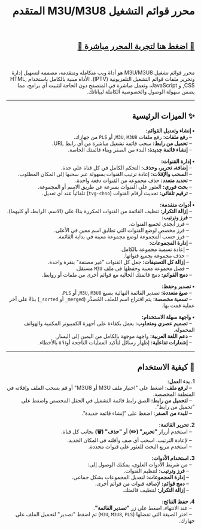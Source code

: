 <div dir="rtl">

# محرر قوائم التشغيل M3U/M3U8 المتقدم

<br>

<p align="center">
  <a href="https://iofahmawi.github.io/m3u-editor" target="_blank">
    <h2>🚀 اضغط هنا لتجربة المحرر مباشرة 🚀</h2>
  </a>
</p>

<br>

محرر قوائم تشغيل M3U/M3U8 هو أداة ويب متكاملة ومتقدمة، مصممة لتسهيل إدارة وتحرير ملفات قوائم التشغيل التلفزيونية (IPTV). الأداة مبنية بالكامل باستخدام HTML, CSS, و JavaScript، وتعمل مباشرة في المتصفح دون الحاجة لتثبيت أي برامج، مما يضمن سهولة الوصول والخصوصية الكاملة لبياناتك.

---

## ✨ الميزات الرئيسية

**• إنشاء وتعديل القوائم:**
<br>&nbsp;&nbsp;– **رفع ملفات:** رفع ملفات `M3U`, `M3U8`, أو `PLS` من جهازك.
<br>&nbsp;&nbsp;– **تحميل من رابط:** سحب قائمة تشغيل مباشرة من أي رابط URL.
<br>&nbsp;&nbsp;– **إنشاء قائمة جديدة:** البدء من الصفر وبناء قائمتك الخاصة.
<br>

**• إدارة القنوات:**
<br>&nbsp;&nbsp;– **إضافة، تحرير، وحذف:** التحكم الكامل في كل قناة على حدة.
<br>&nbsp;&nbsp;– **السحب والإفلات:** إعادة ترتيب القنوات بسهولة عبر سحبها إلى المكان المطلوب.
<br>&nbsp;&nbsp;– **تحديد متعدد:** حذف مجموعة من القنوات دفعة واحدة.
<br>&nbsp;&nbsp;– **بحث فوري:** العثور على القنوات بسرعة عن طريق الاسم أو المجموعة.
<br>&nbsp;&nbsp;– **ترقيم تلقائي:** تحديث أرقام القنوات (`tvg-chno`) تلقائياً عند أي تعديل.
<br>

**• أدوات متقدمة:**
<br>&nbsp;&nbsp;– **إزالة التكرار:** تنظيف القائمة من القنوات المكررة بناءً على (الاسم، الرابط، أو كليهما).
<br>&nbsp;&nbsp;– **فرز وترتيب:**
<br>&nbsp;&nbsp;&nbsp;&nbsp;– فرز أبجدي لجميع القنوات.
<br>&nbsp;&nbsp;&nbsp;&nbsp;– فرز مخصص لوضع القنوات التي تطابق اسم معين في الأعلى.
<br>&nbsp;&nbsp;&nbsp;&nbsp;– فرز حسب المجموعة لوضع مجموعة معينة في بداية القائمة.
<br>&nbsp;&nbsp;– **إدارة المجموعات:**
<br>&nbsp;&nbsp;&nbsp;&nbsp;– إعادة تسمية مجموعة بالكامل.
<br>&nbsp;&nbsp;&nbsp;&nbsp;– حذف مجموعة بجميع قنواتها.
<br>&nbsp;&nbsp;&nbsp;&nbsp;– **إزالة كل التصنيفات:** جعل كل القنوات "غير مصنفة" بنقرة واحدة.
<br>&nbsp;&nbsp;&nbsp;&nbsp;– فصل مجموعة معينة وحفظها في ملف `M3U` مستقل.
<br>&nbsp;&nbsp;– **دمج القوائم:** دمج قائمتك الحالية مع قوائم أخرى من ملفات أو روابط.
<br>

**• تصدير وحفظ:**
<br>&nbsp;&nbsp;– **صيغ متعددة:** تصدير القائمة النهائية بصيغ `M3U`, `M3U8`, أو `PLS`.
<br>&nbsp;&nbsp;– **تسمية مخصصة:** يتم اقتراح اسم للملف المُصدَّر (`merged_` أو `sorted_`) بناءً على آخر عملية قمت بها.
<br>

**• واجهة سهلة الاستخدام:**
<br>&nbsp;&nbsp;– **تصميم عصري ومتجاوب:** يعمل بكفاءة على أجهزة الكمبيوتر المكتبية والهواتف المحمولة.
<br>&nbsp;&nbsp;– **دعم اللغة العربية:** واجهة موجهة بالكامل من اليمين إلى اليسار.
<br>&nbsp;&nbsp;– **إشعارات تفاعلية:** إظهار رسائل لتأكيد العمليات الناجحة أوแจ้ง بالأخطاء.

---

## 🚀 كيفية الاستخدام

**1. بدء العمل:**
<br>&nbsp;&nbsp;– **لرفع ملف:** اضغط على "اختيار ملف M3U أو M3U8" أو قم بسحب الملف وإفلاته في المنطقة المخصصة.
<br>&nbsp;&nbsp;– **لتحميل من رابط:** الصق رابط قائمة التشغيل في الحقل المخصص واضغط على "تحميل من رابط".
<br>&nbsp;&nbsp;– **للبدء من الصفر:** اضغط على "إنشاء قائمة جديدة".
<br>

**2. تحرير القائمة:**
<br>&nbsp;&nbsp;– استخدم أزرار **"تحرير" (✏️)** أو **"حذف" (🗑️)** بجانب كل قناة.
<br>&nbsp;&nbsp;– لإعادة الترتيب، اسحب أي صف وأفلته في المكان الجديد.
<br>&nbsp;&nbsp;– استخدم مربع البحث للعثور على قنوات محددة.
<br>

**3. استخدام الأدوات:**
<br>&nbsp;&nbsp;– من شريط الأدوات العلوي، يمكنك الوصول إلى:
<br>&nbsp;&nbsp;&nbsp;&nbsp;– **فرز وترتيب:** لتنظيم القنوات.
<br>&nbsp;&nbsp;&nbsp;&nbsp;– **إدارة المجموعات:** لتعديل المجموعات بشكل جماعي.
<br>&nbsp;&nbsp;&nbsp;&nbsp;– **دمج قوائم:** لإضافة قنوات من قوائم أخرى.
<br>&nbsp;&nbsp;&nbsp;&nbsp;– **إزالة التكرار:** لتنظيف قائمتك.
<br>

**4. حفظ النتائج:**
<br>&nbsp;&nbsp;– عند الانتهاء، اضغط على زر **"تصدير القائمة"**.
<br>&nbsp;&nbsp;– اختر الصيغة التي تفضلها (`M3U`, `M3U8`, `PLS`) ثم اضغط "تصدير" لتحميل الملف على جهازك.

</div>
